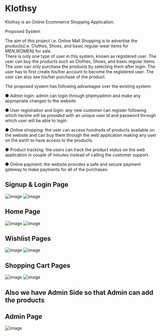# Klothsy

Klothsy is an Online Ecommerce Shopping Application.

Proposed System

The aim of this project i.e. Online Mall Shopping is to advertise the products(i.e. Clothes, Shoes, and basic regular wear items for MEN,WOMEN) for sale.  
There is only one type of user in this system, known as registered user. The user can buy the products such as Clothes, Shoes, and basic regular items. 
The user can only purchase the products by selecting them after login. The user has to first create his/her account to become the registered user. 
The user can also see his/her purchase of the product.


The proposed system has following advantages over the existing system:

●	Admin login: admin can login through phpmyadmin and make any appropriate changes to the website.

●	User registration and login: any new customer can register following which he/she will be provided with an unique user id and password through which user will be able to login.

●	Online shopping: the user can access hundreds of products available on the website and can buy them through the web application making any user on the earth to have access to the products.

●	Product tracking: the users can track the product status on the web application in couple of minutes instead of calling the customer support.

●	Online payment: the website provides a safe and secure payment gateway to make payments for all of the purchases.

## Signup & Login Page


![image](https://user-images.githubusercontent.com/71655576/219245393-722bc5a1-ab83-4590-bbf5-1eba0edf82d4.png)
![image](https://user-images.githubusercontent.com/71655576/219245609-0814da92-13c7-4096-a38a-9ca16226fd9e.png)



## Home Page


![image](https://user-images.githubusercontent.com/71655576/219243064-fb341f54-c983-4d38-99cc-91478cf718b7.png)
![image](https://user-images.githubusercontent.com/71655576/219246602-753ac855-c0da-49ae-96da-b843bfd827a4.png)


## Wishlist Pages


![image](https://user-images.githubusercontent.com/71655576/219248018-978a31ef-7a14-4f9e-a4c4-fab5d56113ec.png)
![image](https://user-images.githubusercontent.com/71655576/219248035-6fcdffb3-1d4a-47f3-8709-007bec41f189.png)



## Shopping Cart Pages


![image](https://user-images.githubusercontent.com/71655576/219250577-17dbe43f-3105-4407-bba1-fb6f53338c33.png)
![image](https://user-images.githubusercontent.com/71655576/219250614-819ce49c-b0a5-4f90-aab9-2cbb20f02293.png)



## Also we have Admin Side so that Admin can add the products

## Admin Page

![image](https://user-images.githubusercontent.com/71655576/219245056-cb9cec8c-3af3-41e2-807f-097968be35c7.png)



